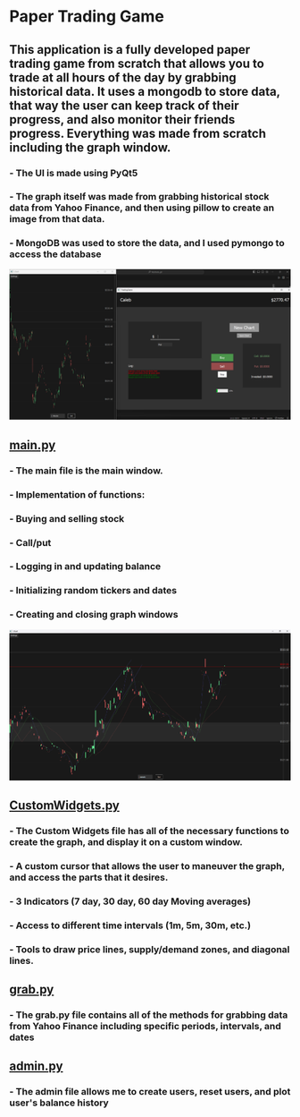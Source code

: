 # Paper Trading Game
## This application is a fully developed paper trading game from scratch that allows you to trade at all hours of the day by grabbing historical data. It uses a mongodb to store data, that way the user can keep track of their progress, and also monitor their friends progress. Everything was made from scratch including the graph window.
###   - The UI is made using PyQt5
###   - The graph itself was made from grabbing historical stock data from Yahoo Finance, and then using pillow to create an image from that data.
###   - MongoDB was used to store the data, and I used pymongo to access the database

![main](noInd.png)
## [main.py](main.py)
###   - The main file is the main window.
###   - Implementation of functions:
###         - Buying and selling stock
###   - Call/put
###   - Logging in and updating balance
###   - Initializing random tickers and dates
###   - Creating and closing graph windows

![graph](graph.png)
## [CustomWidgets.py](CustomWidgets.py)
###   - The Custom Widgets file has all of the necessary functions to create the graph, and display it on a custom window.
###   - A custom cursor that allows the user to maneuver the graph, and access the parts that it desires.
###   - 3 Indicators (7 day, 30 day, 60 day Moving averages)
###   - Access to different time intervals (1m, 5m, 30m, etc.)
###   - Tools to draw price lines, supply/demand zones, and diagonal lines.
## [grab.py](grab.py)
###   - The grab.py file contains all of the methods for grabbing data from Yahoo Finance including specific periods, intervals, and dates
## [admin.py](admin.py)
###   - The admin file allows me to create users, reset users, and plot user's balance history
